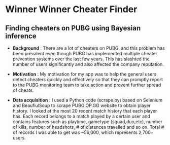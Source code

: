 # Winner Winner Cheater Finder

## Finding cheaters on PUBG using Bayesian inference

* __Background__ : There are a lot of cheaters on PUBG, and this problem has been prevalent even though PUBG has implemented multiple cheater prevention systems over the last few years. This has slashted the number of users significantly and also affected the company reputation.

* __Motivation__ : My motivation for my app was to help the general users detect cheaters quickly and effectively so that they can promptly report to the PUBG monitoring team to take action and prevent further spread of cheats.

* __Data acquisition__ : I used a Python code (scrape.py) based on Selenium and BeaufiulSoup to scrape PUBG.OP.GG website to obtain player history. I looked at the most 20 recent match history that each player has. Each record belongs to a match played by a certain user and contains features such as playtime, gametype (squad,duo,etc), number of kills, number of headshots, # of distances travelled and so on. Total # of records I was able to get was ~56,000, which represents 2,700+ users.
